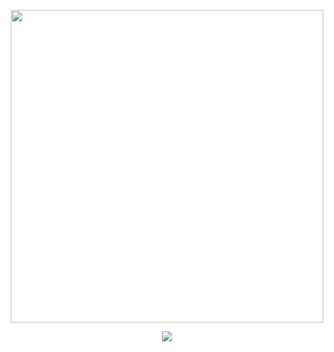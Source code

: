 <p align="center">
  <img src="https://github.com/Macc0de/C_collection/assets/138070020/4d7c55d1-d918-4940-8bf8-fe2332c1190f" width=500 height=500>
</p>

<p align="center">
  <img src="https://github.com/Macc0de/C_collection/assets/138070020/b5a7e83b-9b6a-4d05-b6df-1159a9274bf3">
</p>
